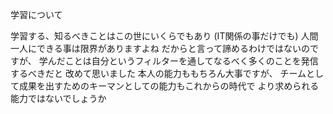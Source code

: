 学習について

学習する、知るべきことはこの世にいくらでもあり
(IT関係の事だけでも)
人間一人にできる事は限界がありますよね
だからと言って諦めるわけではないのですが、
学んだことは自分というフィルターを通してなるべく多くのことを発信するべきだと
改めて思いました
本人の能力ももちろん大事ですが、
チームとして成果を出すためのキーマンとしての能力もこれからの時代で
より求められる能力ではないでしょうか
